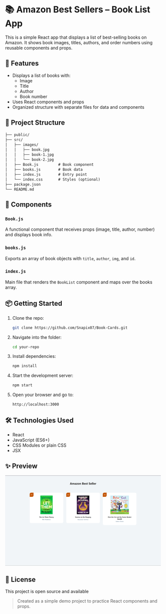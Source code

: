 # 📚 Amazon Best Sellers – Book List App

This is a simple React app that displays a list of best-selling books on Amazon. It shows book images, titles, authors, and order numbers using reusable components and props.

## 🚀 Features

- Displays a list of books with:
  - Image
  - Title
  - Author
  - Book number
- Uses React components and props
- Organized structure with separate files for data and components

## 📂 Project Structure

```
├── public/
├── src/
│   ├── images/
│   │   ├── book.jpg
│   │   ├── book-1.jpg
│   │   └── book-2.jpg
│   ├── Book.js         # Book component
│   ├── books.js        # Book data
│   ├── index.js        # Entry point
│   └── index.css       # Styles (optional)
├── package.json
└── README.md
```

## 🧩 Components

### `Book.js`
A functional component that receives props (image, title, author, number) and displays book info.

### `books.js`
Exports an array of book objects with `title`, `author`, `img`, and `id`.

### `index.js`
Main file that renders the `BookList` component and maps over the books array.

## 📦 Getting Started

1. Clone the repo:
   ```bash
   git clone https://github.com/Snapix07/Book-Cards.git
   ```

2. Navigate into the folder:
   ```bash
   cd your-repo
   ```

3. Install dependencies:
   ```bash
   npm install
   ```

4. Start the development server:
   ```bash
   npm start
   ```

5. Open your browser and go to:
   ```
   http://localhost:3000
   ```

## 🛠️ Technologies Used

- React
- JavaScript (ES6+)
- CSS Modules or plain CSS
- JSX

## ✨ Preview

![alt text](image.png)

## 📄 License

This project is open source and available


> Created as a simple demo project to practice React components and props.
